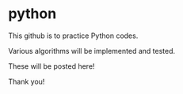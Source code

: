 # python

This github is to practice Python codes. 

Various algorithms will be implemented and tested. 

These will be posted here!

Thank you!
